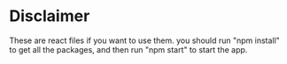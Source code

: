# Disclaimer

These are react files if you want to use them. you should run "npm install" to get all the packages, and then run "npm start" to start the app.
